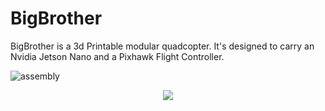# BigBrother

BigBrother is a 3d Printable modular quadcopter. It's designed to carry an Nvidia Jetson Nano and a Pixhawk Flight Controller.

![assembly](https://user-images.githubusercontent.com/57395320/135527126-b2f6b59f-bc7b-405b-846a-648fb774bb0a.jpg)

<p align="center">
  <img src="https://user-images.githubusercontent.com/57395320/135527956-07b6612b-2dd8-4344-a028-b4db874366ee.png" />
</p>
